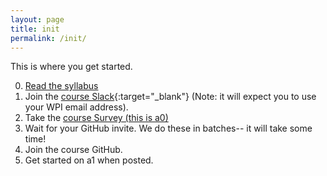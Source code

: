 ```yaml
---
layout: page
title: init
permalink: /init/
---
```


This is where you get started.

0. [Read the syllabus](/syl)
1. Join the [course Slack](https://join.slack.com/t/wpi-zhm2171/shared_invite/zt-liuub6hd-U0bNPuJo9c7jVyUujJtRnQ){:target="_blank"} (Note: it will expect you to use your WPI email address).
2. Take the [course Survey (this is a0)](https://docs.google.com/forms/d/e/1FAIpQLScO1KduAt09vhkcRSvHunSlkXVdpVoUXGme7N4pE4gMZAeREg/viewform?usp=sf_link)
3. Wait for your GitHub invite. We do these in batches-- it will take some time!
4. Join the course GitHub.
5. Get started on a1 when posted.
